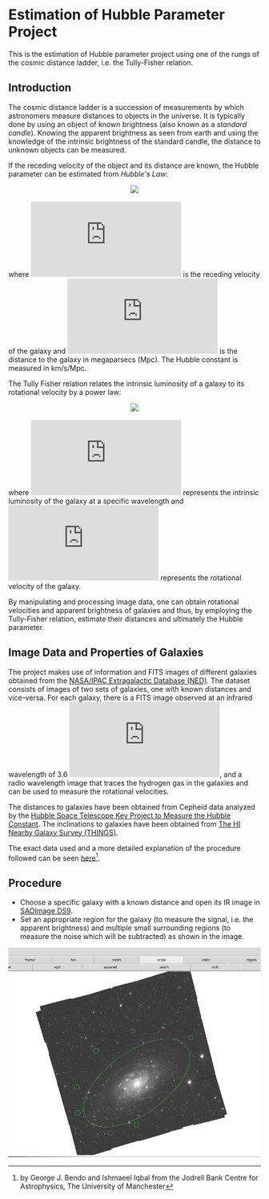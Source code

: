 # Estimation of Hubble Parameter Project  

This is the estimation of Hubble parameter project using one of the rungs of the cosmic distance ladder, i.e. the Tully-Fisher relation. 

## Introduction

The cosmic distance ladder is a succession of measurements by which astronomers measure distances to objects in the universe. It is typically done by using an object of known brightness (also known as a *standard candle*). Knowing the apparent brightness as seen from earth and using the knowledge of the intrinsic brightness of the standard candle, the distance to unknown objects can be measured. 

If the receding velocity of the object and its distance are known, the Hubble parameter can be estimated from *Hubble's Law*:

<p align="center">
  <img src="https://latex.codecogs.com/gif.latex?v%20%3D%20H_0d" />
</p>

where ![](https://latex.codecogs.com/gif.latex?v) is the receding velocity of the galaxy and ![](https://latex.codecogs.com/gif.latex?d) is the distance to the galaxy in megaparsecs (Mpc). The Hubble constant is measured in km/s/Mpc.

The Tully Fisher relation relates the intrinsic luminosity of a galaxy to its rotational velocity by a power law:

<p align="center">
  <img src="https://latex.codecogs.com/gif.latex?L_%5Cnu%20%3D%20Av_%7Brot%7D%5E%5Cbeta" />
</p>

where ![](https://latex.codecogs.com/gif.latex?L_%5Cnu) represents the intrinsic luminosity of the galaxy at a specific wavelength and ![](https://latex.codecogs.com/gif.latex?v_%7Brot%7D) represents the rotational velocity of the galaxy. 

By manipulating and processing image data, one can obtain rotational velocities and apparent brightness of galaxies and thus, by employing the Tully-Fisher relation, estimate their distances and ultimately the Hubble parameter.


## Image Data and Properties of Galaxies

The project makes use of information and FITS images of different galaxies obtained from the [NASA/IPAC Extragalactic Database (NED)](https://ned.ipac.caltech.edu/byname). The dataset consists of images of two sets of galaxies, one with known distances and vice-versa. For each galaxy, there is a FITS image observed at an infrared wavelength of 3.6 ![](https://latex.codecogs.com/gif.latex?%5Cmu%20m), and a radio wavelength image that traces the hydrogen gas in the galaxies and can be used to measure the rotational velocities. 

The distances to galaxies have been obtained from Cepheid data analyzed by the [Hubble Space Telescope Key Project to Measure the Hubble Constant](https://www.stsci.edu/stsci/meetings/shst2/freedmanw.html). The inclinations to galaxies have been obtained from [The HI Nearby Galaxy Survey (THINGS)](https://www2.mpia-hd.mpg.de/THINGS/Overview.html).

The exact data used and a more detailed explanation of the procedure followed can be seen [here](https://github.com/recaptcha-19/Estimation-of-Hubble-Parameter/blob/master/experiment_tullyfisher_university.pdf)[^1].

## Procedure
* Choose a specific galaxy with a known distance and open its IR image in [SAOImage DS9](https://sites.google.com/cfa.harvard.edu/saoimageds9).
* Set an appropriate region for the galaxy (to measure the signal, i.e. the apparent brightness) and multiple small surrounding regions (to measure the noise which will be subtracted) as shown in the image. 
<p align="center">
  <img src="https://github.com/recaptcha-19/Estimation-of-Hubble-Parameter/blob/master/galaxy_regions.png" />
</p>



[^1]: by George J. Bendo and Ishmaeel Iqbal from the Jodrell Bank Centre for Astrophysics, The University of Manchester
